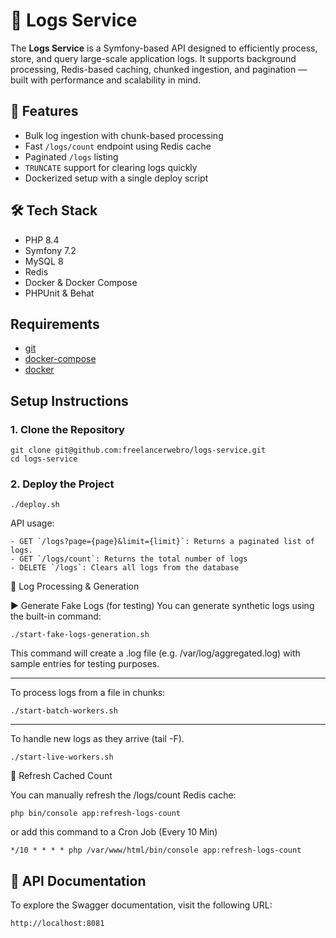 # 📄 Logs Service
The **Logs Service** is a Symfony-based API designed to efficiently process, store, and query large-scale application logs. 
It supports background processing, Redis-based caching, chunked ingestion, and pagination — built with performance and scalability in mind.

## 🚀 Features

- Bulk log ingestion with chunk-based processing
- Fast `/logs/count` endpoint using Redis cache
- Paginated `/logs` listing
- `TRUNCATE` support for clearing logs quickly
- Dockerized setup with a single deploy script

## 🛠 Tech Stack

- PHP 8.4
- Symfony 7.2
- MySQL 8
- Redis
- Docker & Docker Compose
- PHPUnit & Behat

## Requirements
- [git](https://github.com/git-guides/install-git)
- [docker-compose](https://docs.docker.com/compose/install/)
- [docker](https://www.docker.com/get-started/)

## Setup Instructions

### 1. Clone the Repository
```
git clone git@github.com:freelancerwebro/logs-service.git
cd logs-service
```

### 2. Deploy the Project
```
./deploy.sh
```


API usage:
```
- GET `/logs?page={page}&limit={limit}`: Returns a paginated list of logs.
- GET `/logs/count`: Returns the total number of logs
- DELETE `/logs`: Clears all logs from the database
```

🧪 Log Processing & Generation

▶️ Generate Fake Logs (for testing)
You can generate synthetic logs using the built-in command:
```
./start-fake-logs-generation.sh
```
This command will create a .log file (e.g. /var/log/aggregated.log) with sample entries for testing purposes.

-------------------

To process logs from a file in chunks:
```
./start-batch-workers.sh
```
-------------------
To handle new logs as they arrive (tail -F).
```
./start-live-workers.sh
```

🔁 Refresh Cached Count

You can manually refresh the /logs/count Redis cache:
```
php bin/console app:refresh-logs-count
```
or add this command to a Cron Job (Every 10 Min)
```
*/10 * * * * php /var/www/html/bin/console app:refresh-logs-count
```

## 📖 API Documentation
To explore the Swagger documentation, visit the following URL:
```
http://localhost:8081
```